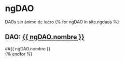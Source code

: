 # ngDAO
DAOs sin ánimo de lucro
{% for ngDAO in site.ngdaos %}
  <div class="ngdao">
    <h2>DAO: <a href="{{ ngDAO.web }}">{{ ngDAO.nombre }}</a></h2>
    ##{{ ngDAO.nombre }}
  </div>
{% endfor %}
